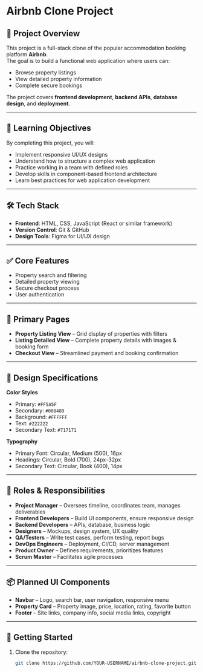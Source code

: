 # Airbnb Clone Project

## 📌 Project Overview
This project is a full-stack clone of the popular accommodation booking platform **Airbnb**.  
The goal is to build a functional web application where users can:
- Browse property listings
- View detailed property information
- Complete secure bookings

The project covers **frontend development**, **backend APIs**, **database design**, and **deployment**.

---

## 🎯 Learning Objectives
By completing this project, you will:
- Implement responsive UI/UX designs
- Understand how to structure a complex web application
- Practice working in a team with defined roles
- Develop skills in component-based frontend architecture
- Learn best practices for web application development

---

## 🛠️ Tech Stack
- **Frontend**: HTML, CSS, JavaScript (React or similar framework)
- **Version Control**: Git & GitHub
- **Design Tools**: Figma for UI/UX design

---

## ✅ Core Features
- Property search and filtering
- Detailed property viewing
- Secure checkout process
- User authentication

---

## 📄 Primary Pages
- **Property Listing View** – Grid display of properties with filters  
- **Listing Detailed View** – Complete property details with images & booking form  
- **Checkout View** – Streamlined payment and booking confirmation  

---

## 🎨 Design Specifications
**Color Styles**  
- Primary: `#FF5A5F`  
- Secondary: `#008489`  
- Background: `#FFFFFF`  
- Text: `#222222`  
- Secondary Text: `#717171`  

**Typography**  
- Primary Font: Circular, Medium (500), 16px  
- Headings: Circular, Bold (700), 24px–32px  
- Secondary Text: Circular, Book (400), 14px  

---

## 👥 Roles & Responsibilities
- **Project Manager** – Oversees timeline, coordinates team, manages deliverables  
- **Frontend Developers** – Build UI components, ensure responsive design  
- **Backend Developers** – APIs, database, business logic  
- **Designers** – Mockups, design system, UX quality  
- **QA/Testers** – Write test cases, perform testing, report bugs  
- **DevOps Engineers** – Deployment, CI/CD, server management  
- **Product Owner** – Defines requirements, prioritizes features  
- **Scrum Master** – Facilitates agile processes  

---

## 📦 Planned UI Components
- **Navbar** – Logo, search bar, user navigation, responsive menu  
- **Property Card** – Property image, price, location, rating, favorite button  
- **Footer** – Site links, company info, social media links, copyright  

---

## 🚀 Getting Started
1. Clone the repository:  
   ```bash
   git clone https://github.com/YOUR-USERNAME/airbnb-clone-project.git
